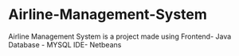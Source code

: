 # Airline-Management-System
Airline Management System is a project made using
Frontend- Java
Database - MYSQL
IDE- Netbeans
